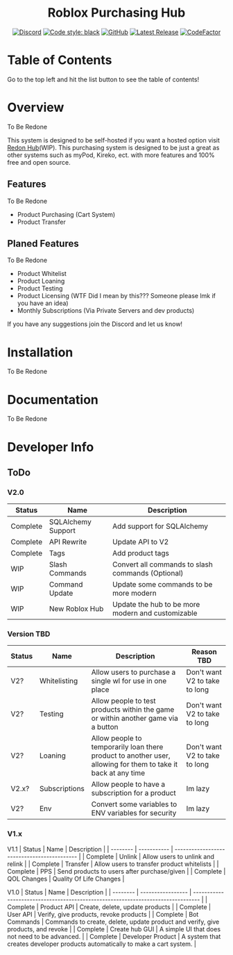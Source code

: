 <h1 align="center">Roblox Purchasing Hub</h1>

<div align="center">
  
  [![Discord](https://img.shields.io/discord/536555061510144020?label=discord&logo=discord&style=for-the-badge)](https://discord.gg/Eb384Xw)
  [![Code style: black](https://img.shields.io/badge/code%20style-black-000000.svg?style=for-the-badge)](https://github.com/psf/black)
  [![GitHub](https://img.shields.io/github/license/redon-tech/Roblox-Purchasing-Hub?style=for-the-badge)](https://mit-license.org/)
  [![Latest Release](https://img.shields.io/github/v/release/redon-tech/Roblox-Purchasing-Hub?style=for-the-badge)](https://github.com/Redon-Tech/Roblox-Purchasing-Hub/releases)
  [![CodeFactor](https://img.shields.io/codefactor/grade/github/Redon-Tech/Roblox-Purchasing-Hub?style=for-the-badge)](https://www.codefactor.io/repository/github/redon-tech/roblox-purchasing-hub/overview)
  
</div>

# Table of Contents

Go to the top left and hit the list button to see the table of contents!

# Overview

To Be Redone

This system is designed to be self-hosted if you want a hosted option visit [Redon Hub](https://rph.redon.tech)(WIP).
This purchasing system is designed to be just a great as other systems such as myPod, Kireko, ect. with more features and 100% free and open source.

## Features

To Be Redone

- Product Purchasing (Cart System)
- Product Transfer

## Planed Features

To Be Redone

- Product Whitelist
- Product Loaning
- Product Testing
- Product Licensing (WTF Did I mean by this??? Someone please lmk if you have an idea)
- Monthly Subscriptions (Via Private Servers and dev products)

If you have any suggestions join the Discord and let us know!

# Installation

To Be Redone

# Documentation

To Be Redone

# Developer Info

## ToDo

### V2.0
| Status   | Name               | Description                                       |
| -------- | ------------------ | ------------------------------------------------- |
| Complete | SQLAlchemy Support | Add support for SQLAlchemy                        |
| Complete | API Rewrite        | Update API to V2                                  |
| Complete | Tags               | Add product tags                                  |
| WIP      | Slash Commands     | Convert all commands to slash commands (Optional) |
| WIP      | Command Update     | Update some commands to be more modern            |
| WIP      | New Roblox Hub     | Update the hub to be more modern and customizable |

### Version TBD
| Status | Name          | Description                                                                                                   | Reason TBD                    |
| ------ | ------------- | ------------------------------------------------------------------------------------------------------------- | ----------------------------- |
| V2?    | Whitelisting  | Allow users to purchase a single wl for use in one place                                                      | Don't want V2 to take to long |
| V2?    | Testing       | Allow people to test products within the game or within another game via a button                             | Don't want V2 to take to long |
| V2?    | Loaning       | Allow people to temporarily loan there product to another user, allowing for them to take it back at any time | Don't want V2 to take to long |
| V2.x?  | Subscriptions | Allow people to have a subscription for a product                                                             | Im lazy                       |
| V2?    | Env           | Convert some variables to ENV variables for security                                                          | Im lazy                       |

### V1.x

V1.1
| Status   | Name        | Description                                 |
| -------- | ----------- | ------------------------------------------- |
| Complete | Unlink      | Allow users to unlink and relink            |
| Complete | Transfer    | Allow users to transfer product whitelists  |
| Complete | PPS         | Send products to users after purchase/given |
| Complete | QOL Changes | Quality Of Life Changes                     |

V1.0
| Status   | Name              | Description                                                                      |
| -------- | ----------------- | -------------------------------------------------------------------------------- |
| Complete | Product API       | Create, delete, update products                                                  |
| Complete | User API          | Verify, give products, revoke products                                           |
| Complete | Bot Commands      | Commands to create, delete, update product and verify, give products, and revoke |
| Complete | Create hub GUI    | A simple UI that does not need to be advanced.                                   |
| Complete | Developer Product | A system that creates developer products automatically to make a cart system.    |